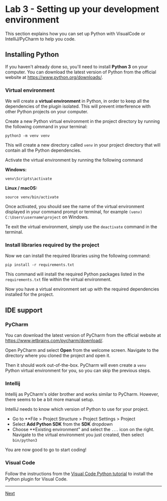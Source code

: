 # Lab 3 - Setting up your development environment

This section explains how you can set up Python with VisualCode or IntelliJ/PyCharm to help you code. 

## Installing Python

If you haven't already done so, you'll need to install **Python 3** on your computer. You can download the latest version of Python from the official website at https://www.python.org/downloads/.

### Virtual environment

We will create a **virtual environment** in Python, in order to keep all the dependencies of the plugin isolated. This will prevent interference with other Python projects on your computer.

Create a new Python virtual environment in the project directory by running the following command in your terminal:

    python3 -m venv venv

This will create a new directory called `venv` in your project directory that will contain all the Python dependencies.

Activate the virtual environment by running the following command

**Windows:**

    venv\Scripts\activate

**Linux / macOS:**

    source venv/bin/activate

Once activated, you should see the name of the virtual environment displayed in your command prompt or terminal, for example `(venv) C:\Users\username\project` on Windows.

Te exit the virtual environment, simply use the `deactivate` command in the terminal.

### Install libraries required by the project

Now we can install the required libraries using the following command:

    pip install -r requirements.txt 

This command will install the required Python packages listed in the `requirements.txt` file within the virtual environment.

Now you have a virtual environment set up with the required dependencies installed for the project.

## IDE support

### PyCharm

You can download the latest version of PyCharm from the official website at https://www.jetbrains.com/pycharm/download/. 

Open PyCharm and select **Open** from the welcome screen. Navigate to the directory where you cloned the project and open it.

Then it should work out-of-the-box. PyCharm will even create a `venv` Python virtual environment for you, so you can skip the previous steps.

### Intellij

Intellij as PyCharm's older brother and works similar to PyCharm. However, there seems to be a bit more manual setup.

IntelliJ needs to know which version of Python to use for your project. 
* Go to **File > Project Structure > Project Settings > Project
* Select **Add Python SDK** from the **SDK** dropdown
* Choose **Existing environment" and select the `...` icon on the right. Navigate to the virtual environment you just created, then select `bin/python3`

You are now good to go to start coding!

### Visual Code

Follow the instructions from the [Visual Code Python tutorial](https://code.visualstudio.com/docs/python/python-tutorial) to install the Python plugin for Visual Code.


---
[Next](lab-4-define-a-new-task-and-test.md)



